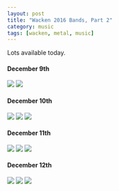 ```yaml
---
layout: post
title: "Wacken 2016 Bands, Part 2"
category: music 
tags: [wacken, metal, music]
---
```


Lots available today.

#### December 9th

![](http://xmas.metaltix.com/xmas_images/kyjepfmwrw.jpg)
![](http://xmas.metaltix.com/xmas_images/pe8q33yusa.jpg)

#### December 10th

![](http://xmas.metaltix.com/xmas_images/899xnf4w37.jpg)
![](http://xmas.metaltix.com/xmas_images/jnm3i6y443.jpg)
![](http://xmas.metaltix.com/xmas_images/zdlmjl2imy.jpg)

#### December 11th

![](http://xmas.metaltix.com/xmas_images/r73pnrw4r4.jpg)
![](http://xmas.metaltix.com/xmas_images/5pwuxc6zg9.jpg)
![](http://xmas.metaltix.com/xmas_images/fhkemu4ucr.jpg)


#### December 12th

![](http://xmas.metaltix.com/xmas_images/uq5mcacmds.jpg)
![](http://xmas.metaltix.com/xmas_images/r6w3ez7z7g.jpg)
![](http://xmas.metaltix.com/xmas_images/xnqh7miadx.jpg)
